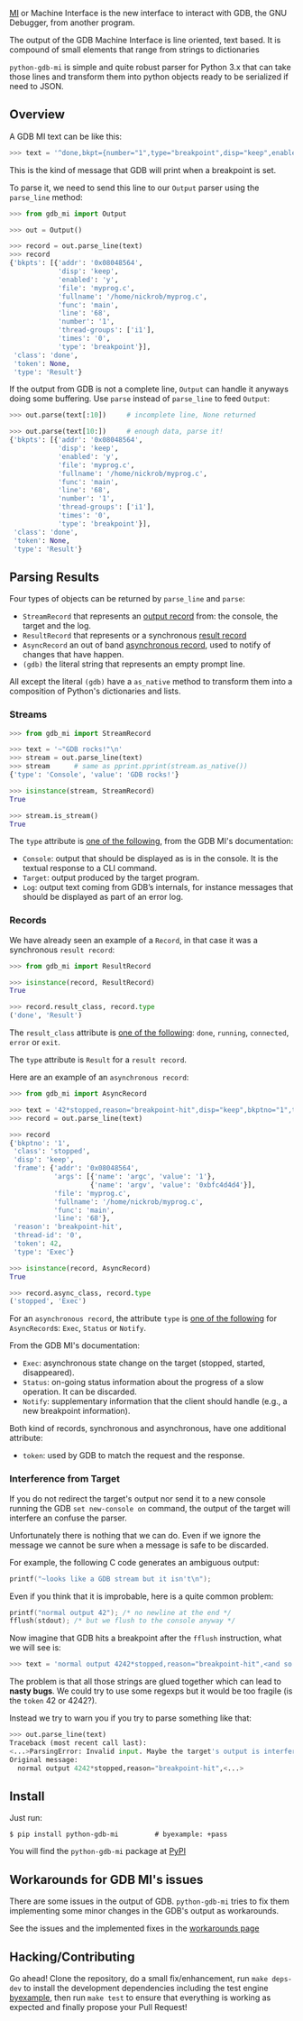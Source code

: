 <!--
Check that we have byexample installed first
$ hash byexample                                    # byexample: +fail-fast
-->

[MI](https://sourceware.org/gdb/onlinedocs/gdb/GDB_002fMI.html) or
Machine Interface is the new interface to interact with GDB, the GNU Debugger,
from another program.

The output of the GDB Machine Interface is line oriented, text based.
It is compound of small elements that range from strings to dictionaries

`python-gdb-mi` is simple and quite robust parser for Python 3.x that can
take those lines and transform them into python objects ready to be serialized
if need to JSON.

## Overview

A GDB MI text can be like this:

```python
>>> text = '^done,bkpt={number="1",type="breakpoint",disp="keep",enabled="y",addr="0x08048564",func="main",file="myprog.c",fullname="/home/nickrob/myprog.c",line="68",thread-groups=["i1"],times="0"}\n'
```

This is the kind of message that GDB will print when a breakpoint is set.

To parse it, we need to send this line to our `Output` parser using the
`parse_line` method:

```python
>>> from gdb_mi import Output

>>> out = Output()

>>> record = out.parse_line(text)
>>> record
{'bkpts': [{'addr': '0x08048564',
            'disp': 'keep',
            'enabled': 'y',
            'file': 'myprog.c',
            'fullname': '/home/nickrob/myprog.c',
            'func': 'main',
            'line': '68',
            'number': '1',
            'thread-groups': ['i1'],
            'times': '0',
            'type': 'breakpoint'}],
 'class': 'done',
 'token': None,
 'type': 'Result'}
```

If the output from GDB is not a complete line, `Output` can handle it anyways
doing some buffering. Use `parse` instead of `parse_line` to feed `Output`:

```python
>>> out.parse(text[:10])     # incomplete line, None returned

>>> out.parse(text[10:])     # enough data, parse it!
{'bkpts': [{'addr': '0x08048564',
            'disp': 'keep',
            'enabled': 'y',
            'file': 'myprog.c',
            'fullname': '/home/nickrob/myprog.c',
            'func': 'main',
            'line': '68',
            'number': '1',
            'thread-groups': ['i1'],
            'times': '0',
            'type': 'breakpoint'}],
 'class': 'done',
 'token': None,
 'type': 'Result'}
```

## Parsing Results

Four types of objects can be returned by `parse_line` and `parse`:

 - `StreamRecord`    that represents an [output record](https://sourceware.org/gdb/onlinedocs/gdb/GDB_002fMI-Stream-Records.html#GDB_002fMI-Stream-Records) from: the console, 
                     the target and the log.
 - `ResultRecord`    that represents or a synchronous [result record](https://sourceware.org/gdb/onlinedocs/gdb/GDB_002fMI-Result-Records.html#GDB_002fMI-Result-Records)
 - `AsyncRecord`     an out of band [asynchronous record](https://sourceware.org/gdb/onlinedocs/gdb/GDB_002fMI-Async-Records.html#GDB_002fMI-Async-Records), 
                     used to notify of changes that have happen.
 - `(gdb)`           the literal string that represents an empty prompt line.

All except the literal `(gdb)` have a `as_native` method to transform them into a
composition of Python's dictionaries and lists.

### Streams

```python
>>> from gdb_mi import StreamRecord

>>> text = '~"GDB rocks!"\n'
>>> stream = out.parse_line(text)
>>> stream      # same as pprint.pprint(stream.as_native())
{'type': 'Console', 'value': 'GDB rocks!'}

>>> isinstance(stream, StreamRecord)
True

>>> stream.is_stream()
True
```

The `type` attribute is [one of the following](https://sourceware.org/gdb/onlinedocs/gdb/GDB_002fMI-Output-Syntax.html#GDB_002fMI-Output-Syntax),
from the GDB MI's documentation:
 - `Console`: output that should be displayed as is in the console.
              It is the textual response to a CLI command.
 - `Target`: output produced by the target program.
 - `Log`: output text coming from GDB’s internals, for instance messages that
          should be displayed as part of an error log.

### Records

We have already seen an example of a `Record`, in that case it was a synchronous
`result record`:

```python
>>> from gdb_mi import ResultRecord

>>> isinstance(record, ResultRecord)
True

>>> record.result_class, record.type
('done', 'Result')
```

The `result_class` attribute is [one of the following](https://sourceware.org/gdb/onlinedocs/gdb/GDB_002fMI-Result-Records.html#GDB_002fMI-Result-Records):
`done`, `running`, `connected`, `error` or `exit`.

The `type` attribute is `Result` for a `result record`.

Here are an example of an `asynchronous record`:

```python
>>> from gdb_mi import AsyncRecord

>>> text = '42*stopped,reason="breakpoint-hit",disp="keep",bkptno="1",thread-id="0",frame={addr="0x08048564",func="main",args=[{name="argc",value="1"},{name="argv",value="0xbfc4d4d4"}],file="myprog.c",fullname="/home/nickrob/myprog.c",line="68"}\n'
>>> record = out.parse_line(text)

>>> record
{'bkptno': '1',
 'class': 'stopped',
 'disp': 'keep',
 'frame': {'addr': '0x08048564',
           'args': [{'name': 'argc', 'value': '1'},
                    {'name': 'argv', 'value': '0xbfc4d4d4'}],
           'file': 'myprog.c',
           'fullname': '/home/nickrob/myprog.c',
           'func': 'main',
           'line': '68'},
 'reason': 'breakpoint-hit',
 'thread-id': '0',
 'token': 42,
 'type': 'Exec'}

>>> isinstance(record, AsyncRecord)
True

>>> record.async_class, record.type
('stopped', 'Exec')
```

For an `asynchronous record`, the attribute `type` is [one of the following](https://sourceware.org/gdb/onlinedocs/gdb/GDB_002fMI-Output-Syntax.html#GDB_002fMI-Output-Syntax) for `AsyncRecord`s:
`Exec`, `Status` or `Notify`.

From the GDB MI's documentation:
 - `Exec`: asynchronous state change on the target (stopped, started, disappeared).
 - `Status`: on-going status information about the progress of a slow operation. It can be discarded.
 - `Notify`: supplementary information that the client should handle (e.g., a new breakpoint information).


Both kind of records, synchronous and asynchronous, have one additional attribute:
 - `token`: used by GDB to match the request and the response.

### Interference from Target

If you do not redirect the target's output nor send it to a new console running
the GDB `set new-console on` command, the output of the target will interfere an
confuse the parser.

Unfortunately there is nothing that we can do. Even if we ignore the message
we cannot be sure when a message is safe to be discarded.

For example, the following C code generates an ambiguous output:

```c
printf("~looks like a GDB stream but it isn't\n");
```

Even if you think that it is improbable, here is a quite common problem:

```c
printf("normal output 42"); /* no newline at the end */
fflush(stdout); /* but we flush to the console anyway */
```

Now imagine that GDB hits a breakpoint after the `fflush` instruction, what we will
see is:

```python
>>> text = 'normal output 4242*stopped,reason="breakpoint-hit",<and so on...>\n'
```

The problem is that all those strings are glued together which can lead to
**nasty bugs**. We could try to use some regexps but it would be
too fragile (is the `token` 42 or 4242?).

Instead we try to warn you if you try to parse something like that:

```python
>>> out.parse_line(text)
Traceback (most recent call last):
<...>ParsingError: Invalid input. Maybe the target's output is interfering with the GDB MI's messages. Try to redirect the target's output to elsewhere or run GDB's 'set new-console on' command. Found at 0 position.
Original message:
  normal output 4242*stopped,reason="breakpoint-hit",<...>
```

## Install

Just run:

```
$ pip install python-gdb-mi         # byexample: +pass
```

You will find the `python-gdb-mi` package at [PyPI](https://pypi.python.org/pypi/python-gdb-mi)

## Workarounds for GDB MI's issues

There are some issues in the output of GDB. `python-gdb-mi` tries to fix
them implementing some minor changes in the GDB's output as workarounds.

See the issues and the implemented fixes in the [workarounds
page](https://bad-address.github.io/python-gdb-mi/workarounds)

## Hacking/Contributing

Go ahead! Clone the repository, do a small fix/enhancement, run `make deps-dev`
to install the development dependencies including the test engine
[byexample](https://byexamples.github.io), then run `make test` to
ensure that everything is working as expected and finally
propose your Pull Request!


